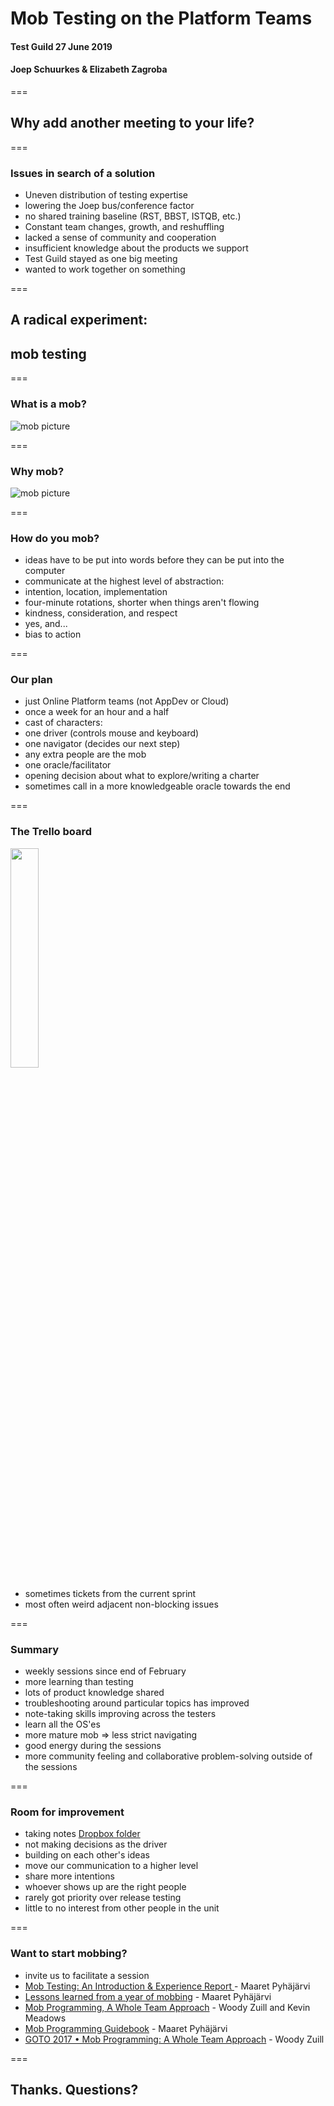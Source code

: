<!-- .slide: class="title-slide" data-background-image="../mx-bgs/blue.jpg" -->

# Mob Testing on the Platform Teams
#### Test Guild 27 June 2019
#### Joep Schuurkes & Elizabeth Zagroba

===

<!-- .slide: class="section-title" -->
## Why add another meeting to your life?

===

### Issues in search of a solution

- Uneven distribution of testing expertise 
 - lowering the Joep bus/conference factor
 - no shared training baseline (RST, BBST, ISTQB, etc.)
- Constant team changes, growth, and reshuffling
 - lacked a sense of community and cooperation
 - insufficient knowledge about the products we support
- Test Guild stayed as one big meeting
 - wanted to work together on something

===

<!-- .slide: class="section-title" -->
## A radical experiment: 
## mob testing

===

### What is a mob?

![mob picture](mob-pic.png "Mob!")<!-- .element: width="85%" -->

===

### Why mob?

![mob picture](best-of-all-of-us.png "Mob!")<!-- .element: width="90%" -->

===

### How do you mob?
- ideas have to be put into words before they can be put into the computer
- communicate at the highest level of abstraction: 
 - intention, location, implementation
- four-minute rotations, shorter when things aren't flowing
- kindness, consideration, and respect
- yes, and...
- bias to action

===

### Our plan
- just Online Platform teams (not AppDev or Cloud)
- once a week for an hour and a half
- cast of characters:
 - one driver (controls mouse and keyboard)
 - one navigator (decides our next step)
 - any extra people are the mob
 - one oracle/facilitator 
- opening decision about what to explore/writing a charter
- sometimes call in a more knowledgeable oracle towards the end

===

### The Trello board
<a href="https://trello.com/b/NzZvsl41/mob-testing-session-ideas" target="_blank"><img src="trello-board.png" width="30%"/></a>

- sometimes tickets from the current sprint
- most often weird adjacent non-blocking issues

===

### Summary
- weekly sessions since end of February
- more learning than testing
 - lots of product knowledge shared
 - troubleshooting around particular topics has improved
 - note-taking skills improving across the testers
 - learn all the OS'es
- more mature mob => less strict navigating
- good energy during the sessions
- more community feeling and collaborative problem-solving outside of the sessions

===

### Room for improvement
- taking notes [Dropbox folder](https://www.dropbox.com/home/Mobtesting)
- not making decisions as the driver
- building on each other's ideas
- move our communication to a higher level
 - share more intentions
- whoever shows up are the right people
 - rarely got priority over release testing
 - little to no interest from other people in the unit

===

### Want to start mobbing?
- invite us to facilitate a session
- [Mob Testing: An Introduction & Experience Report ](https://dojo.ministryoftesting.com/dojo/lessons/mob-testing-an-introduction-experience-report) - Maaret Pyhäjärvi
- [Lessons learned from a year of mobbing](https://www.slideshare.net/maaretp/mob-testing) - Maaret Pyhäjärvi
- [Mob Programming, A Whole Team Approach](https://leanpub.com/mobprogramming) - Woody Zuill and Kevin Meadows
- [Mob Programming Guidebook](https://mobprogrammingguidebook.xyz/) - Maaret Pyhäjärvi
- [GOTO 2017 • Mob Programming: A Whole Team Approach](https://www.youtube.com/watch?v=SHOVVnRB4h0) - Woody Zuill 

===

<!-- .slide: class="section-title" -->
## Thanks. Questions?
